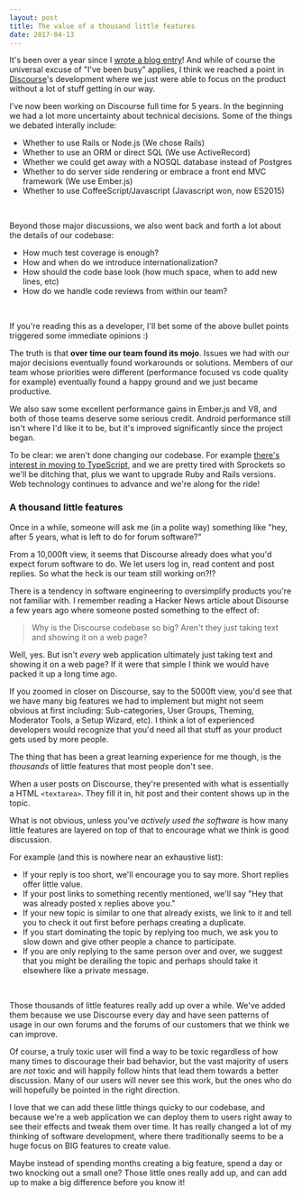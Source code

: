 ```yaml
---
layout: post
title: The value of a thousand little features
date: 2017-04-13
---
```


It's been over a year since I [wrote a blog entry](https://eviltrout.com/2016/02/25/fixing-android-performance.html)! And while of course the universal excuse of "I've been busy" applies, I think we reached a point in [Discourse](http://www.discourse.org/)'s development where we just were able to focus on the product without a lot of stuff getting in our way.

I've now been working on Discourse full time for 5 years. In the beginning we had a lot more uncertainty about technical decisions. Some of the things we debated interally include:

- Whether to use Rails or Node.js (We chose Rails)
- Whether to use an ORM or direct SQL (We use ActiveRecord)
- Whether we could get away with a NOSQL database instead of Postgres
- Whether to do server side rendering or embrace a front end MVC framework (We use Ember.js)
- Whether to use CoffeeScript/Javascript (Javascript won, now ES2015)

&nbsp;

Beyond those major discussions, we also went back and forth a lot about the details of our codebase:

- How much test coverage is enough?
- How and when do we introduce internationalization?
- How should the code base look (how much space, when to add new lines, etc)
- How do we handle code reviews from within our team?

&nbsp;

If you're reading this as a developer, I'll bet some of the above bullet points triggered some immediate opinions :)

The truth is that **over time our team found its mojo**. Issues we had with our major decisions eventually found workarounds or solutions. Members of our team whose priorities were different (performance focused vs code quality for example) eventually found a happy ground and we just became productive.

We also saw some excellent performance gains in Ember.js and V8, and both of those teams deserve some serious credit. Android performance still isn't where I'd like it to be, but it's improved significantly since the project began.

To be clear: we aren't done changing our codebase. For example [there's interest in moving to TypeScript](https://meta.discourse.org/t/revisiting-moving-to-typescript/60519/3?u=eviltrout), and we are pretty tired with Sprockets so we'll be ditching that, plus we want to upgrade Ruby and Rails versions. Web technology continues to advance and we're along for the ride!

### A thousand little features

Once in a while, someone will ask me (in a polite way) something like "hey, after 5 years, what is left to do for forum software?"

From a 10,000ft view, it seems that Discourse already does what you'd expect forum software to do. We let users log in, read content and post replies. So what the heck is our team still working on?!?

There is a tendency in software engineering to oversimplify products you're not familiar with. I remember reading a Hacker News article about Disourse a few years ago where someone posted something to the effect of:

> Why is the Discourse codebase so big? Aren't they just taking text and showing it on a web page?

Well, yes. But isn't *every* web application ultimately just taking text and showing it on a web page? If it were that simple I think we would have packed it up a long time ago.

If you zoomed in closer on Discourse, say to the 5000ft view, you'd see that we have many big features we had to implement but might not seem obvious at first including: Sub-categories, User Groups, Theming, Moderator Tools, a Setup Wizard, etc). I think a lot of experienced developers would recognize that you'd need all that stuff as your product gets used by more people.

The thing that has been a great learning experience for me though, is the *thousands* of little features that most people don't see.

When a user posts on Discourse, they're presented with what is essentially a HTML `<textarea>`. They fill it in, hit post and their content shows up in the topic.

What is not obvious, unless you've *actively used the software* is how many little features are layered on top of that to encourage what we think is good discussion.

For example (and this is nowhere near an exhaustive list):

- If your reply is too short, we'll encourage you to say more. Short replies offer little value.
- If your post links to something recently mentioned, we'll say "Hey that was already posted x replies above you."
- If your new topic is similar to one that already exists, we link to it and tell you to check it out first before perhaps creating a duplicate.
- If you start dominating the topic by replying too much, we ask you to slow down and give other people a chance to participate.
- If you are only replying to the same person over and over, we suggest that you might be derailing the topic and perhaps should take it elsewhere like a private message.

&nbsp;

Those thousands of little features really add up over a while. We've added them because we use Discourse every day and have seen patterns of usage in our own forums and the forums of our customers that we think we can improve.

Of course, a truly toxic user will find a way to be toxic regardless of how many times to discourage their bad behavior, but the vast majority of users are *not* toxic and will happily follow hints that lead them towards a better discussion. Many of our users will never see this work, but the ones who do will hopefully be pointed in the right direction.

I love that we can add these little things quicky to our codebase, and because we're a web application we can deploy them to users right away to see their effects and tweak them over time. It has really changed a lot of my thinking of software development, where there traditionally seems to be a huge focus on BIG features to create value.

Maybe instead of spending months creating a big feature, spend a day or two knocking out a small one? Those little ones really add up, and can add up to make a big difference before you know it!

